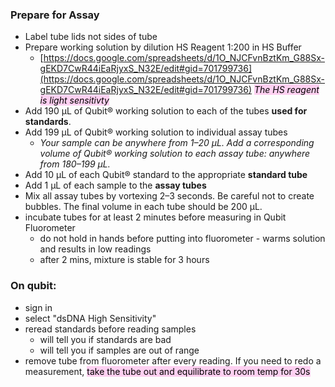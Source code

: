 ### Prepare for Assay
- Label tube lids not sides of tube
- Prepare working solution by dilution HS Reagent 1:200 in HS Buffer
    - [https://docs.google.com/spreadsheets/d/1O_NJCFvnBztKm_G88Sx-gEKD7CwR44iEaRjyxS_N32E/edit#gid=701799736](https://docs.google.com/spreadsheets/d/1O_NJCFvnBztKm_G88Sx-gEKD7CwR44iEaRjyxS_N32E/edit#gid=701799736)
<mark style="background: #FFB8EBA6;">*The HS reagent is light sensitivty* </mark>
- Add 190 µL of Qubit® working solution to each of the tubes **used for standards**.
- Add 199 µL of Qubit® working solution to individual assay tubes
    - *Your sample can be anywhere from 1–20 µL. Add a corresponding volume of Qubit® working solution to each assay tube: anywhere from 180–199 µL.*
- Add 10 µL of each Qubit® standard to the appropriate **standard tube**
- Add 1 µL of each sample to the **assay tubes** 
- Mix all assay tubes by vortexing 2–3 seconds. Be careful not to create bubbles. The final volume in each tube should be 200 µL.
- incubate tubes for at least 2 minutes before measuring in Qubit Fluorometer
    - do not hold in hands before putting into fluorometer - warms solution and results in low readings
    - after 2 mins, mixture is stable for 3 hours

### On qubit:
- sign in
- select "dsDNA High Sensitivity"
- reread standards before reading samples
    - will tell you if standards are bad
    - will tell you if samples are out of range
- remove tube from fluorometer after every reading. If you need to redo a measurement, <mark style="background: #FFB8EBA6;">take the tube out and equilibrate to room temp for 30s</mark>
